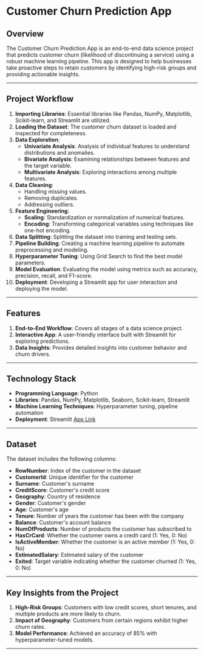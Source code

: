 # Customer Churn Prediction App

## Overview
The Customer Churn Prediction App is an end-to-end data science project that predicts customer churn (likelihood of discontinuing a service) using a robust machine learning pipeline. This app is designed to help businesses take proactive steps to retain customers by identifying high-risk groups and providing actionable insights.

---

## Project Workflow

1. **Importing Libraries**: Essential libraries like Pandas, NumPy, Matplotlib, Scikit-learn, and Streamlit are utilized.
2. **Loading the Dataset**: The customer churn dataset is loaded and inspected for completeness.
3. **Data Exploration**:
   - **Univariate Analysis**: Analysis of individual features to understand distributions and anomalies.
   - **Bivariate Analysis**: Examining relationships between features and the target variable.
   - **Multivariate Analysis**: Exploring interactions among multiple features.
4. **Data Cleaning**:
   - Handling missing values.
   - Removing duplicates.
   - Addressing outliers.
5. **Feature Engineering**:
   - **Scaling**: Standardization or normalization of numerical features.
   - **Encoding**: Transforming categorical variables using techniques like one-hot encoding.
6. **Data Splitting**: Splitting the dataset into training and testing sets.
7. **Pipeline Building**: Creating a machine learning pipeline to automate preprocessing and modeling.
8. **Hyperparameter Tuning**: Using Grid Search to find the best model parameters.
9. **Model Evaluation**: Evaluating the model using metrics such as accuracy, precision, recall, and F1-score.
10. **Deployment**: Developing a Streamlit app for user interaction and deploying the model.

---

## Features
1. **End-to-End Workflow**: Covers all stages of a data science project.
2. **Interactive App**: A user-friendly interface built with Streamlit for exploring predictions.
3. **Data Insights**: Provides detailed insights into customer behavior and churn drivers.

---

## Technology Stack
- **Programming Language**: Python
- **Libraries**: Pandas, NumPy, Matplotlib, Seaborn, Scikit-learn, Streamlit
- **Machine Learning Techniques**: Hyperparameter tuning, pipeline automation
- **Deployment**: Streamlit [App Link](https://customerchurn-predic.streamlit.app/)

---

## Dataset
The dataset includes the following columns:

- **RowNumber**: Index of the customer in the dataset
- **CustomerId**: Unique identifier for the customer
- **Surname**: Customer's surname
- **CreditScore**: Customer's credit score
- **Geography**: Country of residence
- **Gender**: Customer's gender
- **Age**: Customer's age
- **Tenure**: Number of years the customer has been with the company
- **Balance**: Customer's account balance
- **NumOfProducts**: Number of products the customer has subscribed to
- **HasCrCard**: Whether the customer owns a credit card (1: Yes, 0: No)
- **IsActiveMember**: Whether the customer is an active member (1: Yes, 0: No)
- **EstimatedSalary**: Estimated salary of the customer
- **Exited**: Target variable indicating whether the customer churned (1: Yes, 0: No)

---

## Key Insights from the Project
1. **High-Risk Groups**: Customers with low credit scores, short tenures, and multiple products are more likely to churn.
2. **Impact of Geography**: Customers from certain regions exhibit higher churn rates.
3. **Model Performance**: Achieved an accuracy of 85% with hyperparameter-tuned models.

---




